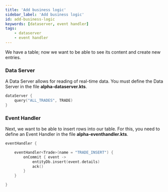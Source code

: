 ```yaml
---
title: 'Add business logic'
sidebar_label: 'Add business logic'
id: add-business-logic
keywords: [dataserver, event handler]
tags:
    - dataserver
    - event handler
---
```


We have a table; now we want to be able to see its content and create new entries.


### Data Server
A Data Server allows for reading of real-time data. You must define the Data Server in the file **alpha-dataserver.kts**.

```kotlin
dataServer {
    query("ALL_TRADES", TRADE)
}
```

### Event Handler
Next, we want to be able to insert rows into our table. For this, you need to define an Event Handler in the file **alpha-eventhandler.kts**.

```kotlin
eventHandler {

    eventHandler<Trade>(name = "TRADE_INSERT") {
        onCommit { event ->
            entityDb.insert(event.details)
            ack()
        }
    }

}
```
